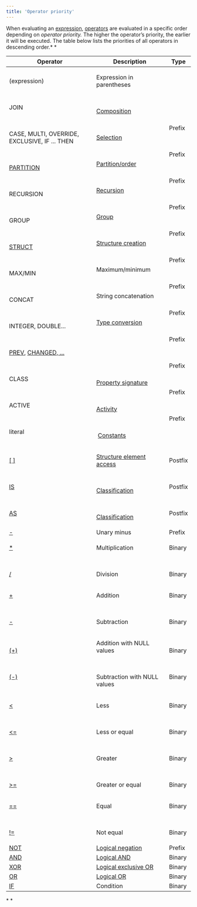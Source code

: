 ```yaml
---
title: 'Operator priority'
---
```


When evaluating an [expression](Expression.md), [operators](Operators.md) are evaluated in a specific order depending on *operator priority.* The higher the operator’s priority, the earlier it will be executed. The table below lists the priorities of all operators in descending order.* *

|Operator|Description|Type|
|---|---|---|
|<p>(expression)</p><br/><p>JOIN</p><br/><p>CASE, MULTI, OVERRIDE, EXCLUSIVE, IF ... THEN</p><br/><p>[PARTITION](PARTITION_operator.md)</p><br/><p>RECURSION</p><br/><p>GROUP</p><br/><p>[STRUCT](STRUCT_operator.md)</p><br/><p>MAX/MIN</p><br/><p>CONCAT</p><br/><p>INTEGER, DOUBLE...</p><br/><p>[PREV](PREV_operator.md), [CHANGED, ...](Change_operators.md)</p><br/><p>CLASS</p><br/><p>ACTIVE</p><br/><p>literal</p>|<p>Expression in parentheses</p><br/><p>[Composition](Composition_JOIN.md)</p><br/><p>[Selection](Selection_CASE_IF_MULTI_OVERRIDE_EXCLUSIVE.md)</p><br/><p>[Partition/order](Partitioning_sorting_PARTITION_..._ORDER.md)</p><br/><p>[Recursion](Recursion_RECURSION.md)</p><br/><p>[Group](Grouping_GROUP.md)</p><br/><p>[Structure creation](Structure_operations_STRUCT.md)</p><br/><p>Maximum/minimum</p><br/><p>String concatenation</p><br/><p>[Type conversion](Type_conversion.md)</p><br/><p><br /><br/></p><br/><p>[Property signature](Property_signature_CLASS.md)</p><br/><p>[Activity](Activity_ACTIVE.md)</p><br/><p> [Constants](Constant.md)</p>|<p><br /><br/></p><br/><p>Prefix</p><br/><p>Prefix</p><br/><p>Prefix</p><br/><p>Prefix</p><br/><p>Prefix</p><br/><p>Prefix</p><br/><p>Prefix</p><br/><p>Prefix</p><br/><p>Prefix</p><br/><p>Prefix</p><br/><p>Prefix</p><br/><p>Prefix</p>|
|<p>[[ ]](Operator.md)</p><br/><p>[IS](IS_AS_operators.md)</p><br/><p>[AS](IS_AS_operators.md)</p>|<p>[Structure element access](Structure_operations_STRUCT.md)</p><br/><p>[Classification](Classification_IS_AS.md)</p><br/><p>[Classification](Classification_IS_AS.md)</p>|<p>Postfix</p><br/><p>Postfix</p><br/><p>Postfix</p>|
|[-](Arithmetic_operators.md)|Unary minus|Prefix|
|<p>[*](Arithmetic_operators.md)</p><br/><p>[/](Arithmetic_operators.md)</p>|<p>Multiplication</p><br/><p>Division</p>|<p>Binary</p><br/><p>Binary</p>|
|<p>[+](Arithmetic_operators.md)</p><br/><p>[-](Arithmetic_operators.md)</p>|<p>Addition</p><br/><p>Subtraction</p>|<p>Binary</p><br/><p>Binary</p>|
|<p>[(+)](Arithmetic_operators.md)</p><br/><p>[(-)](Arithmetic_operators.md)</p>|<p>Addition with NULL values</p><br/><p>Subtraction with NULL values</p>|<p>Binary</p><br/><p>Binary</p>|
|<p>[<](Comparison_operators.md)</p><br/><p>[<=](Comparison_operators.md)</p><br/><p>[\>](Comparison_operators.md)</p><br/><p>[\>=](Comparison_operators.md)</p>|<p>Less</p><br/><p>Less or equal</p><br/><p>Greater</p><br/><p>Greater or equal</p>|<p>Binary</p><br/><p>Binary</p><br/><p>Binary</p><br/><p>Binary</p>|
|<p>[==](Comparison_operators.md)</p><br/><p>[!=](Comparison_operators.md)</p>|<p>Equal</p><br/><p>Not equal</p>|<p>Binary</p><br/><p>Binary</p>|
|[NOT](AND_OR_NOT_XOR_operators.md)|[Logical negation](Logical_operators_AND_OR_NOT_XOR.md)|Prefix|
|[AND](AND_OR_NOT_XOR_operators.md)|[Logical AND](Logical_operators_AND_OR_NOT_XOR.md)|Binary|
|[XOR](AND_OR_NOT_XOR_operators.md)|[Logical exclusive OR](Logical_operators_AND_OR_NOT_XOR.md)|Binary|
|[OR](AND_OR_NOT_XOR_operators.md)|[Logical OR](Logical_operators_AND_OR_NOT_XOR.md)|Binary|
|[IF](IF_operator.md)|Condition|Binary|

* * 
